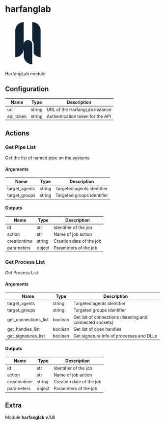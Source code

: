 # harfanglab


![harfanglab](../../assets/playbooks/library/harfanglab.png)


HarfangLab module

## Configuration



| Name      |  Type   |  Description  |
| --------- | ------- | --------------------------- |
| url | string | URL of the HarfangLab instance |
| api_token | string | Authentication token for the API |








## Actions

### Get Pipe List

Get the list of named pipe on the systems



#### Arguments

| Name      |  Type   |  Description  |
| --------- | ------- | --------------------------- |
| target_agents | string | Targeted agents identifier |
| target_groups | string | Targeted groups identifier |






#### Outputs
| Name      |  Type   |  Description  |
| --------- | ------- | --------------------------- |
| id | str | Identifier of the job |
| action | str | Name of job action |
| creationtime | string | Creation date of the job |
| parameters | object | Parameters of the job |







### Get Process List

Get Process List



#### Arguments

| Name      |  Type   |  Description  |
| --------- | ------- | --------------------------- |
| target_agents | string | Targeted agents identifier |
| target_groups | string | Targeted groups identifier |
| get_connections_list | boolean | Get list of connections (listening and connected sockets) |
| get_handles_list | boolean | Get list of open handles |
| get_signatures_list | boolean | Get signature info of processes and DLLs |






#### Outputs
| Name      |  Type   |  Description  |
| --------- | ------- | --------------------------- |
| id | str | Identifier of the job |
| action | str | Name of job action |
| creationtime | string | Creation date of the job |
| parameters | object | Parameters of the job |












## Extra

Module **harfanglab v.1.8**
